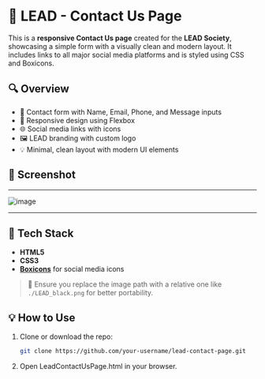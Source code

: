 # 📨 LEAD - Contact Us Page

This is a **responsive Contact Us page** created for the **LEAD Society**, showcasing a simple form with a visually clean and modern layout. It includes links to all major social media platforms and is styled using CSS and Boxicons.

## 🔍 Overview

- 📩 Contact form with Name, Email, Phone, and Message inputs
- 📱 Responsive design using Flexbox
- 🌐 Social media links with icons
- 🖼️ LEAD branding with custom logo
- 💡 Minimal, clean layout with modern UI elements


## 🚀 Screenshot
---

![image](https://github.com/user-attachments/assets/f744b65e-a0e7-4c33-b43e-bc6df75bd58c)

---


## 🧰 Tech Stack

- **HTML5**
- **CSS3**
- **[Boxicons](https://boxicons.com/)** for social media icons


> 📌 Ensure you replace the image path with a relative one like `./LEAD_black.png` for better portability.

## 💡 How to Use

1. Clone or download the repo:
   ```bash
   git clone https://github.com/your-username/lead-contact-page.git

2. Open LeadContactUsPage.html in your browser.
